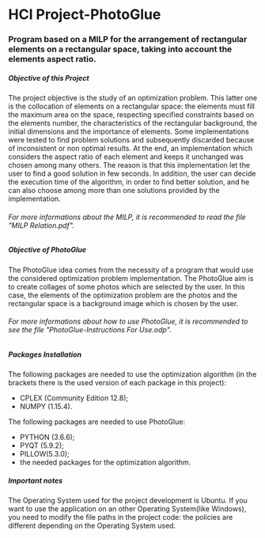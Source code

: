 # HCI Project-PhotoGlue
### Program based on a MILP for the arrangement of rectangular elements on a rectangular space, taking into account the elements aspect ratio.

##### Objective of this Project

The project objective is the study of an optimization problem. This latter one is the collocation of elements on a rectangular space: the elements must fill the maximum area on the space, respecting specified constraints based on the elements number, the characteristics of the rectangular background, the initial dimensions and the importance of elements.
Some implementations were tested to find problem solutions and subsequently discarded because of inconsistent or non optimal results. At the end, an implementation which considers the aspect ratio of each element and keeps it unchanged was chosen among many others. The reason is that this implementation let the user to find a good solution in few seconds. In addition, the user can decide the execution time of the algorithm, in order to find better solution, and he can also choose among more than one solutions provided by the implementation.

###### For more informations about the MILP, it is recommended to read the file "MILP Relation.pdf".

##### Objective of PhotoGlue

The PhotoGlue idea comes from the necessity of a program that would use the considered optimization problem implementation. The PhotoGlue aim is to create collages of some photos which are selected by the user. In this case, the elements of the optimization problem are the photos and the rectangular space is a background image which is chosen by the user.

###### For more informations about how to use PhotoGlue, it is recommended to see the file "PhotoGlue-Instructions For Use.odp".

##### Packages Installation

The following packages are needed to use the optimization algorithm (in the brackets there is the used version of each package in this project):

- CPLEX (Community Edition 12.8);
- NUMPY (1.15.4).

The following packages are needed to use PhotoGlue:

- PYTHON (3.6.6);
- PYQT (5.9.2);
- PILLOW(5.3.0);
- the needed packages for the optimization algorithm.

##### Important notes

The Operating System used for the project development is Ubuntu. If you want to use the application on an other Operating System(like Windows), you need to modify the file paths in the project code: the policies are different depending on the Operating System used.
